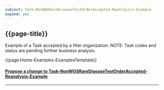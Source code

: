 ```yaml
---
subject: Task-NonWGSRareDiseaseTestOrderAccepted-Reanlaysis-Example
expand: yes
---
```



## {{page-title}}

Example of a Task accepted by a filler organization. NOTE: Task codes and status are pending further business analysis.


{{page:Home-Examples-ExamplesTemplate}}


<div id="Feedback" class="tabcontent">
<h4><a href='https://simplifier.net/NHS-Digital-FHIR-Genomics-Implementation-Guide/Task-NonWGSRareDiseaseTestOrderAccepted-Reanlaysis-Example/~issues?level=Filee' target="_blank">Propose a change to Task-NonWGSRareDiseaseTestOrderAccepted-Reanalysis-Example</a></h4>
</div>

---